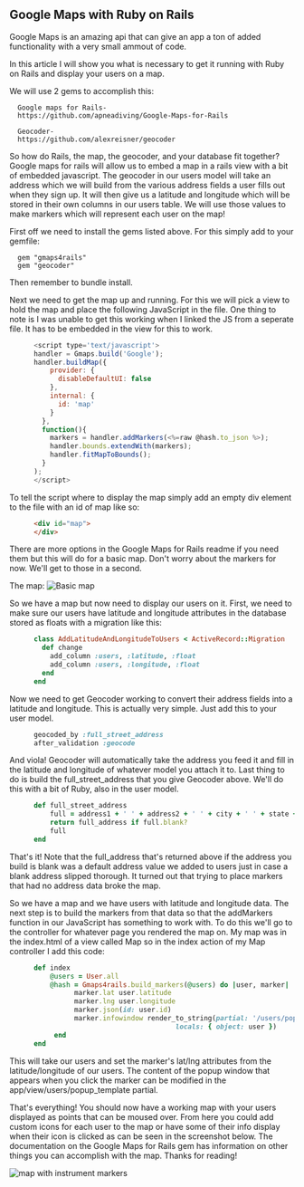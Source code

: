 ## Google Maps with Ruby on Rails

Google Maps is an amazing api that can give an app a ton of added functionality with a very small ammout of code.

In this article I will show you what is necessary to get it running with Ruby on Rails and display your users on a map.

We will use 2 gems to accomplish this:

      Google maps for Rails-
      https://github.com/apneadiving/Google-Maps-for-Rails
      
      Geocoder-
      https://github.com/alexreisner/geocoder
            
  So how do Rails, the map, the geocoder, and your database fit together? Google maps for rails will allow us to embed a map in a rails view with a bit of embedded javascript. The geocoder in our users model will take an address which we will build from the various address fields a user fills out when they sign up. It will then give us a latitude and longitude which will be stored in their own columns in our users table. We will use those values to make markers which will represent each user on the map!

First off we need to install the gems listed above. For this simply add to your gemfile:

      gem "gmaps4rails"
      gem "geocoder"

Then remember to bundle install.

Next we need to get the map up and running. For this we will pick a view to hold the map and place the following JavaScript in the file. One thing to note is I was unable to get this working when I linked the JS from a seperate file. It has to be embedded in the view for this to work.

```javascript
      <script type='text/javascript'>
      handler = Gmaps.build('Google');
      handler.buildMap({
          provider: {
            disableDefaultUI: false
          },
          internal: {
            id: 'map'
          }
        },
        function(){
          markers = handler.addMarkers(<%=raw @hash.to_json %>);
          handler.bounds.extendWith(markers);
          handler.fitMapToBounds();
        }
      );
      </script>
```

To tell the script where to display the map simply add an empty div element to the file with an id of map like so:

```html
      <div id="map">
      </div>
```
      
There are more options in the Google Maps for Rails readme if you need them but this will do for a basic map. Don't worry about the markers for now. We'll get to those in a second. 

The map:
![Basic map](https://raw.githubusercontent.com/NickManos/Screenshots/master/map.png "Basic Google Map") 

So we have a map but now need to display our users on it. First, we need to make sure our users have latitude and longitude attributes in the database stored as floats with a migration like this:

```ruby
      class AddLatitudeAndLongitudeToUsers < ActiveRecord::Migration
        def change
          add_column :users, :latitude, :float
          add_column :users, :longitude, :float
        end
      end
```

Now we need to get Geocoder working to convert their address fields into a latitude and longitude. This is actually very simple. Just add this to your user model.

```ruby
      geocoded_by :full_street_address
      after_validation :geocode
```

And viola! Geocoder will automatically take the address you feed it and fill in the latitude and longitude of whatever model you attach it to. Last thing to do is build the full_street_address that you give Geocoder above. We'll do this with a bit of Ruby, also in the user model.
      
```ruby
      def full_street_address
          full = address1 + ' ' + address2 + ' ' + city + ' ' + state + ' ' + zip
          return full_address if full.blank?
          full
      end
```

That's it! Note that the full_address that's returned above if the address you build is blank was a default address value we added to users just in case a blank address slipped thorough. It turned out that trying to place markers that had no address data broke the map.

So we have a map and we have users with latitude and longitude data. The next step is to build the markers from that data so that the addMarkers function in our JavaScript has something to work with. To do this we'll go to the controller for whatever page you rendered the map on. My map was in the index.html of a view called Map so in the index action of my Map controller I add this code:

```ruby
      def index
          @users = User.all
          @hash = Gmaps4rails.build_markers(@users) do |user, marker|
                marker.lat user.latitude
                marker.lng user.longitude
                marker.json(id: user.id)
                marker.infowindow render_to_string(partial: '/users/popup_template',
                                         locals: { object: user })
           end
      end
```

This will take our users and set the marker's lat/lng attributes from the latitude/longitude of our users. The content of the popup window that appears when you click the marker can be modified in the app/view/users/popup_template partial.

That's everything! You should now have a working map with your users displayed as points that can be moused over. From here you could add custom icons for each user to the map or have some of their info display when their icon is clicked as can be seen in the screenshot below. The documentation on the Google Maps for Rails gem has information on other things you can accomplish with the map. Thanks for reading!

![map with instrument markers](https://raw.githubusercontent.com/NickManos/Screenshots/master/map_with_markers2.png "Map with instrument markers and user info.") 

